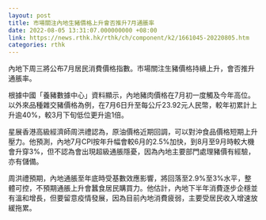 ```yaml
---
layout: post
title: 市場關注內地生豬價格上升會否推升7月通脹率
date: 2022-08-05 13:31:07.000000000 +08:00
link: https://news.rthk.hk/rthk/ch/component/k2/1661045-20220805.htm
categories: rthk
---
```


內地下周三將公布7月居民消費價格指數。市場關注生豬價格持續上升，會否推升通脹率。

根據中國「養豬數據中心」資料顯示，內地豬肉價格在7月初一度觸及今年高位。以外來品種雜交豬價格為例，在7月6日升至每公斤23.92元人民幣，較年初累計上升逾40%，較3月下旬低位更升逾1倍。

星展香港高級經濟師周洪禮認為，原油價格近期回調，可以對沖食品價格短期上升壓力。他預測，內地7月CPI按年升幅會較6月的2.5%加快，到8月至9月時較大機會升穿3%，但不認為會出現超級通脹隱憂，因為內地主要部門處理豬價有經驗，亦有儲備。

周洪禮預期，內地通脹至年底時受基數效應影響，將回落至2.9%至3%水平，整體可控，不預期通脹上升會蠶食居民購買力。他估計，內地下半年消費逐步企穩並有溫和增長，但要留意疫情發展，因為目前內地消費疲弱，主要受居民收入增速放緩拖累。
